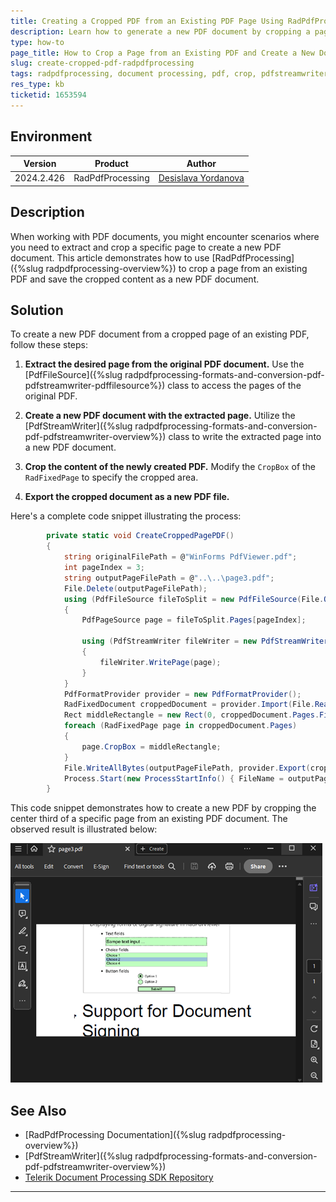 ```yaml
---
title: Creating a Cropped PDF from an Existing PDF Page Using RadPdfProcessing
description: Learn how to generate a new PDF document by cropping a page from an existing PDF using RadPdfProcessing.
type: how-to
page_title: How to Crop a Page from an Existing PDF and Create a New Document with RadPdfProcessing
slug: create-cropped-pdf-radpdfprocessing
tags: radpdfprocessing, document processing, pdf, crop, pdfstreamwriter
res_type: kb
ticketid: 1653594
---
```


## Environment

| Version | Product | Author | 
| --- | --- | ---- | 
| 2024.2.426| RadPdfProcessing |[Desislava Yordanova](https://www.telerik.com/blogs/author/desislava-yordanova)| 

## Description

When working with PDF documents, you might encounter scenarios where you need to extract and crop a specific page to create a new PDF document. This article demonstrates how to use [RadPdfProcessing]({%slug radpdfprocessing-overview%}) to crop a page from an existing PDF and save the cropped content as a new PDF document.

## Solution

To create a new PDF document from a cropped page of an existing PDF, follow these steps:

1. **Extract the desired page from the original PDF document.** Use the [PdfFileSource]({%slug radpdfprocessing-formats-and-conversion-pdf-pdfstreamwriter-pdffilesource%}) class to access the pages of the original PDF.

2. **Create a new PDF document with the extracted page.** Utilize the [PdfStreamWriter]({%slug radpdfprocessing-formats-and-conversion-pdf-pdfstreamwriter-overview%}) class to write the extracted page into a new PDF document.

3. **Crop the content of the newly created PDF.** Modify the `CropBox` of the `RadFixedPage` to specify the cropped area.

4. **Export the cropped document as a new PDF file.**

Here's a complete code snippet illustrating the process:

```csharp
        private static void CreateCroppedPagePDF()
        {
            string originalFilePath = @"WinForms PdfViewer.pdf";
            int pageIndex = 3;
            string outputPageFilePath = @"..\..\page3.pdf";
            File.Delete(outputPageFilePath);
            using (PdfFileSource fileToSplit = new PdfFileSource(File.OpenRead(originalFilePath)))
            {
                PdfPageSource page = fileToSplit.Pages[pageIndex];

                using (PdfStreamWriter fileWriter = new PdfStreamWriter(File.OpenWrite(outputPageFilePath)))
                {
                    fileWriter.WritePage(page);
                }
            }
            PdfFormatProvider provider = new PdfFormatProvider();
            RadFixedDocument croppedDocument = provider.Import(File.ReadAllBytes(outputPageFilePath));
            Rect middleRectangle = new Rect(0, croppedDocument.Pages.First().Size.Height / 3, croppedDocument.Pages.First().Size.Width, croppedDocument.Pages.First().Size.Height / 3);
            foreach (RadFixedPage page in croppedDocument.Pages)
            {
                page.CropBox = middleRectangle;
            }
            File.WriteAllBytes(outputPageFilePath, provider.Export(croppedDocument));
            Process.Start(new ProcessStartInfo() { FileName = outputPageFilePath, UseShellExecute = true });
        }
```

This code snippet demonstrates how to create a new PDF by cropping the center third of a specific page from an existing PDF document. The observed result is illustrated below:

![New PDF document with Cropped Content](images/pdf-with-cropped-page.png) 

## See Also

- [RadPdfProcessing Documentation]({%slug radpdfprocessing-overview%})
- [PdfStreamWriter]({%slug radpdfprocessing-formats-and-conversion-pdf-pdfstreamwriter-overview%}) 
- [Telerik Document Processing SDK Repository](https://github.com/telerik/document-processing-sdk)

---
